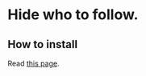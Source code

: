 # Hide who to follow.

## How to install
Read [this page](https://support.google.com/chrome/a/answer/2714278?hl=ja).
